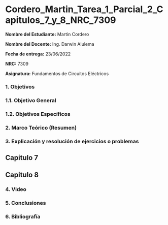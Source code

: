 # Cordero_Martin_Tarea_1_Parcial_2_Capitulos_7_y_8_NRC_7309
**Nombre del Estudiante:** Martin Cordero

**Nombre del Docente:** Ing. Darwin Alulema

**Fecha de entrega:** 23/06/2022

**NRC:** 7309

**Asignatura:** Fundamentos de Circuitos Eléctricos

### **1.	Objetivos**

### **1.1.	Objetivo General**

### **1.2.	Objetivos Específicos**

### **2.	Marco Teórico (Resumen)**

### **3.	Explicación y resolución de ejercicios o problemas**

## **Capitulo 7**
## **Capitulo 8**

### **4.	Video**

### **5.	Conclusiones**

### **6.	Bibliografía**
